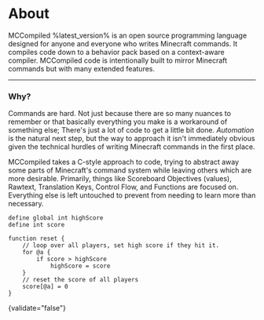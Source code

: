 # About
MCCompiled %latest_version% is an open source programming language designed for anyone and everyone who writes Minecraft commands.
It compiles code down to a behavior pack based on a context-aware compiler. MCCompiled code is intentionally built to
mirror Minecraft commands but with many extended features.

---

### Why?
Commands are hard. Not just because there are so many nuances to remember or that basically everything you make is a
workaround of something else;
There's just a lot of code to get a little bit done. *Automation* is the natural next step, but the way to approach it
isn't immediately obvious given the technical hurdles of writing Minecraft commands in the first place.

MCCompiled takes a C-style approach to code, trying to abstract away some parts of Minecraft's command system while
leaving others which are more desirable. Primarily, things like Scoreboard Objectives (values), Rawtext, Translation Keys,
Control Flow, and Functions are focused on.
Everything else is left untouched to prevent from needing to learn more than necessary.

```%lang%
define global int highScore
define int score

function reset {
    // loop over all players, set high score if they hit it.
    for @a {
        if score > highScore
            highScore = score
    }
    // reset the score of all players
    score[@a] = 0
}
```
{validate="false"}